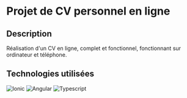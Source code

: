 # Projet de CV personnel en ligne

## Description

Réalisation d'un CV en ligne, complet et fonctionnel, fonctionnant sur ordinateur et téléphone.

## Technologies utilisées

![Ionic](https://img.shields.io/badge/Ionic-3880FF?logo=ionic&logoColor=white)
![Angular](https://img.shields.io/badge/Angular-DD0031?logo=angular&logoColor=white)
![Typescript](https://img.shields.io/badge/Typescript-3178C6?logo=typescript&logoColor=white)

